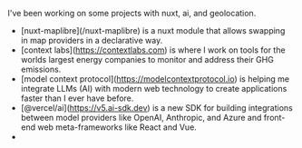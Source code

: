 I've been working on some projects with nuxt, ai, and geolocation.

- \[nuxt-maplibre]\(/nuxt-maplibre) is a nuxt module that allows swapping in map providers in a declarative way.
- \[context labs]\(<https://contextlabs.com>) is where I work on tools for the worlds largest energy companies to monitor and address their GHG emissions.
- \[model context protocol]\(<https://modelcontextprotocol.io>) is helping me integrate LLMs (AI) with modern web technology to create applications faster than I ever have before.
- \[@vercel/ai]\(<https://v5.ai-sdk.dev>) is a new SDK for building integrations between model providers like OpenAI, Anthropic, and Azure and front-end web meta-frameworks like React and Vue.
-

